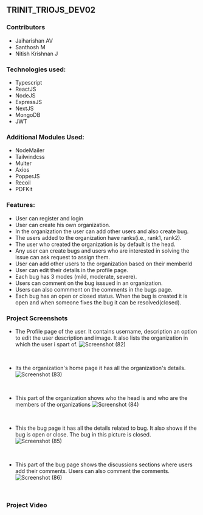 ##  TRINIT_TRIOJS_DEV02

### Contributors
- Jaiharishan AV
- Santhosh M
- Nitish Krishnan J
### Technologies used:
- Typescript
- ReactJS
- NodeJS
- ExpressJS
- NextJS
- MongoDB
- JWT

### Additional Modules Used:
- NodeMailer
- Tailwindcss
- Multer
- Axios
- PopperJS
- Recoil
- PDFKit

### Features:
- User can register and login
- User can create his own organization.
- In the organization the user can add other users and also create bug.
- The users added to the organization have ranks(i.e., rank1, rank2).
- The user who created the organization is by default is the head.
- Any user can create bugs and users who are interested in solving the issue can ask request to assign them.
- User can add other users to the organization based on their memberId
- User can edit their details in the profile page.
- Each bug has 3 modes (mild, moderate, severe).
- Users can comment on the bug isssued in an organization.
- Users can also commment on the comments in the bugs page.
- Each bug has an open or closed status. When the bug is created it is open and when someone fixes the bug it can be resolved(closed).

### Project Screenshots

- The Profile page of the user. It contains username, description an option to edit the user description and image. It also lists the organization in which the user i spart of.
![Screenshot (82)](https://user-images.githubusercontent.com/78893503/151691518-3f28dd76-db19-4620-b080-3d3a99f40b94.png)

&nbsp; 

- Its the organization's home page it has all the organization's details.
![Screenshot (83)](https://user-images.githubusercontent.com/78893503/151691523-0dbecda9-b6ba-431e-b6c9-2c1b79366aee.png)

&nbsp; 

- This part of the organization shows who the head is and who are the members of the organizations
![Screenshot (84)](https://user-images.githubusercontent.com/78893503/151691525-6ba285c4-ca6f-4691-bcfe-7be740f18855.png)

&nbsp; 

- This the bug page it has all the details related to bug. It also shows if the bug is open or close. The bug in this picture is closed.
![Screenshot (85)](https://user-images.githubusercontent.com/78893503/151691527-130ddeaf-a9ce-41ae-ad25-c49653336561.png)

&nbsp; 

- This part of the bug page shows the discussions sections where users add their comments. Users can also comment the comments.
![Screenshot (86)](https://user-images.githubusercontent.com/78893503/151691529-bc81bba5-8c23-4968-bef6-a913f37549bb.png)

&nbsp; 


### Project Video
